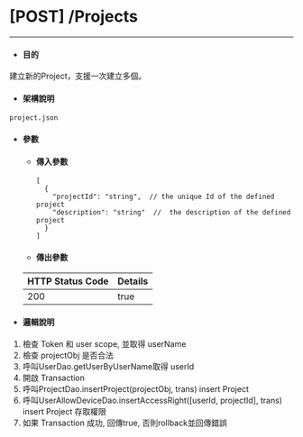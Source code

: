 # \[POST\] /Projects

---

* #### 目的

建立新的Project，支援一次建立多個。

* #### 架構說明

```
project.json
```

* #### 參數

  * #### 傳入參數

    ```
    [
      {
        "projectId": "string",  // the unique Id of the defined project
        "description": "string"  //  the description of the defined project
      }
    ]
    ```
  * #### 傳出參數

  | HTTP Status Code | Details |
  | :--- | :--- |
  | 200 | true |
* #### 邏輯說明

1. 檢查 Token 和 user scope, 並取得 userName
2. 檢查 projectObj 是否合法
3. 呼叫UserDao.getUserByUserName取得 userId
4. 開啟 Transaction
5. 呼叫ProjectDao.insertProject\(projectObj, trans\) insert Project
6. 呼叫UserAllowDeviceDao.insertAccessRight\(\[userId, projectId\], trans\) insert Project 存取權限
7. 如果 Transaction 成功, 回傳true, 否則rollback並回傳錯誤







